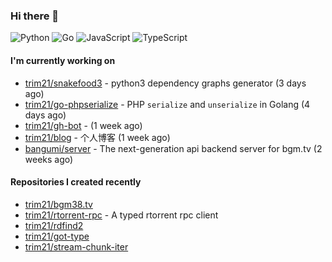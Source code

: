 ### Hi there 👋

![Python](https://img.shields.io/badge/python-3670A0?style=for-the-badge&logo=python&logoColor=ffdd54)
![Go](https://img.shields.io/badge/go-%2300ADD8.svg?style=for-the-badge&logo=go&logoColor=white)
![JavaScript](https://img.shields.io/badge/javascript-%23323330.svg?style=for-the-badge&logo=javascript&logoColor=%23F7DF1E)
![TypeScript](https://img.shields.io/badge/typescript-%23007ACC.svg?style=for-the-badge&logo=typescript&logoColor=white)

#### I'm currently working on

- [trim21/snakefood3](https://github.com/trim21/snakefood3) - python3 dependency graphs generator (3 days ago)
- [trim21/go-phpserialize](https://github.com/trim21/go-phpserialize) - PHP `serialize` and `unserialize` in Golang (4 days ago)
- [trim21/gh-bot](https://github.com/trim21/gh-bot) -  (1 week ago)
- [trim21/blog](https://github.com/trim21/blog) - 个人博客 (1 week ago)
- [bangumi/server](https://github.com/bangumi/server) - The next-generation api backend server for bgm.tv (2 weeks ago)

#### Repositories I created recently

- [trim21/bgm38.tv](https://github.com/trim21/bgm38.tv)
- [trim21/rtorrent-rpc](https://github.com/trim21/rtorrent-rpc) - A typed rtorrent rpc client
- [trim21/rdfind2](https://github.com/trim21/rdfind2)
- [trim21/got-type](https://github.com/trim21/got-type)
- [trim21/stream-chunk-iter](https://github.com/trim21/stream-chunk-iter)
